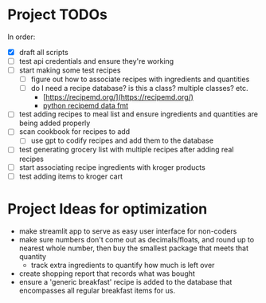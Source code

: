 # Project TODOs
In order:
- [x] draft all scripts
- [ ] test api credentials and ensure they're working
- [ ] start making some test recipes
    - [ ] figure out how to associate recipes with ingredients and quantities
    - [ ] do I need a recipe database? is this a class? multiple classes? etc.
        - [https://recipemd.org/](https://recipemd.org/)
        - [python recipemd data fmt](https://recipemd.org/_apidoc/recipemd.data.html)
- [ ] test adding recipes to meal list and ensure ingredients and quantities are being added properly
- [ ] scan cookbook for recipes to add
    - [ ] use gpt to codify recipes and add them to the database
- [ ] test generating grocery list with multiple recipes after adding real recipes
- [ ] start associating recipe ingredients with kroger products
- [ ] test adding items to kroger cart

# Project Ideas for optimization
- make streamlit app to serve as easy user interface for non-coders
- make sure numbers don't come out as decimals/floats, and round up to nearest whole number, then buy the smallest package that meets that quantity
    - track extra ingredients to quantify how much is left over
- create shopping report that records what was bought
- ensure a 'generic breakfast' recipe is added to the database that encompasses all regular breakfast items for us.